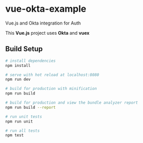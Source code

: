 # vue-okta-example

Vue.js and Okta integration for Auth

This **Vue.js** project uses **Okta** and **vuex**

## Build Setup

``` bash
# install dependencies
npm install

# serve with hot reload at localhost:8080
npm run dev

# build for production with minification
npm run build

# build for production and view the bundle analyzer report
npm run build --report

# run unit tests
npm run unit

# run all tests
npm test
```
